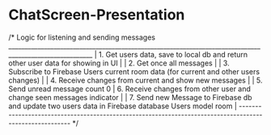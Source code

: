 # ChatScreen-Presentation

/*
    Logic for listening and sending messages
    ________________________________________________________________________________________________________
   |    1. Get users data, save to local db and return other user data for showing in UI                    |
   |    2. Get once all messages                                                                            |
   |    3. Subscribe to Firebase Users current room data (for current and other users changes)              |
   |    4. Receive changes from current and show new messages                                               |
   |    5. Send unread message count 0
   |    6. Receive changes from other user and change seen messages indicator                               |
   |    7. Send new Message to Firebase db and update two users data in Firebase database Users model room  |
    --------------------------------------------------------------------------------------------------------
 */
 
 
